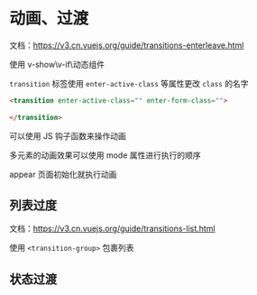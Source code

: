 # 动画、过渡

文档：https://v3.cn.vuejs.org/guide/transitions-enterleave.html

使用 v-show\v-if\动态组件

`transition` 标签使用 `enter-active-class` 等属性更改 `class` 的名字

```html
<transition enter-active-class="" enter-form-class="">
    
</transition>
```

可以使用 JS 钩子函数来操作动画

多元素的动画效果可以使用 mode 属性进行执行的顺序

appear 页面初始化就执行动画

## 列表过度

文档：https://v3.cn.vuejs.org/guide/transitions-list.html

使用 `<transition-group>` 包裹列表

## 状态过渡